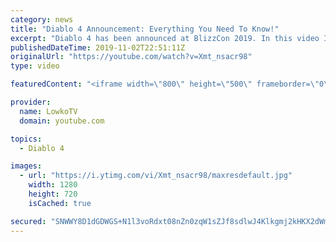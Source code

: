 ```yaml
---
category: news
title: "Diablo 4 Announcement: Everything You Need To Know!"
excerpt: "Diablo 4 has been announced at BlizzCon 2019. In this video I go over everything you need to know about this upcoming Blizzard Entertainment game."
publishedDateTime: 2019-11-02T22:51:11Z
originalUrl: "https://youtube.com/watch?v=Xmt_nsacr98"
type: video

featuredContent: "<iframe width=\"800\" height=\"500\" frameborder=\"0\" src=\"https://www.youtube.com/embed/Xmt_nsacr98\" allow=\"accelerometer; autoplay; encrypted-media; gyroscope; picture-in-picture\" allowfullscreen></iframe>"

provider:
  name: LowkoTV
  domain: youtube.com

topics:
  - Diablo 4

images:
  - url: "https://i.ytimg.com/vi/Xmt_nsacr98/maxresdefault.jpg"
    width: 1280
    height: 720
    isCached: true

secured: "SNWWY8D1dGDWGS+N1l3voRdxt08nZn0zqW1sZJf8sdlwJ4Klkgmj2kHKX2dWmXzS9UQ4pdHRF6XMZVQOt9pEOErvWma0PfNqiaXujYwllIIb7IihvVTcyJXmTAurDDgYLDVYUdIfkbfflAThaN7p5AfsT1ocb8Jhyao2RgfyUr2C2kfyCf9zcODqEpfcaXZuT3utjQAVev999lCrJtBsMM+YFPkQ2/vBNhKq8ve+yGuB13btQ5xjgieUKQXPw51/Lwc+o2p6IhV+0YTg/ahtuUEkxWq+BH+lB+athXWY7fIUN+VtMBULwgpF+XgL/NiCkg2NqD4re+F+vtTJKSiMPCidVSl0UuyhyCEhtxO3vKzp1vW1fYw2jxFytQQvvHuFegHsWMoJ/do/f06Mg6whqNSW1gSQtLJFirU7avcjO46PqSDea0RZu3Q3nt1iI5xu;8yBnDGTzoLPg2+v03ElzWA=="
---
```


